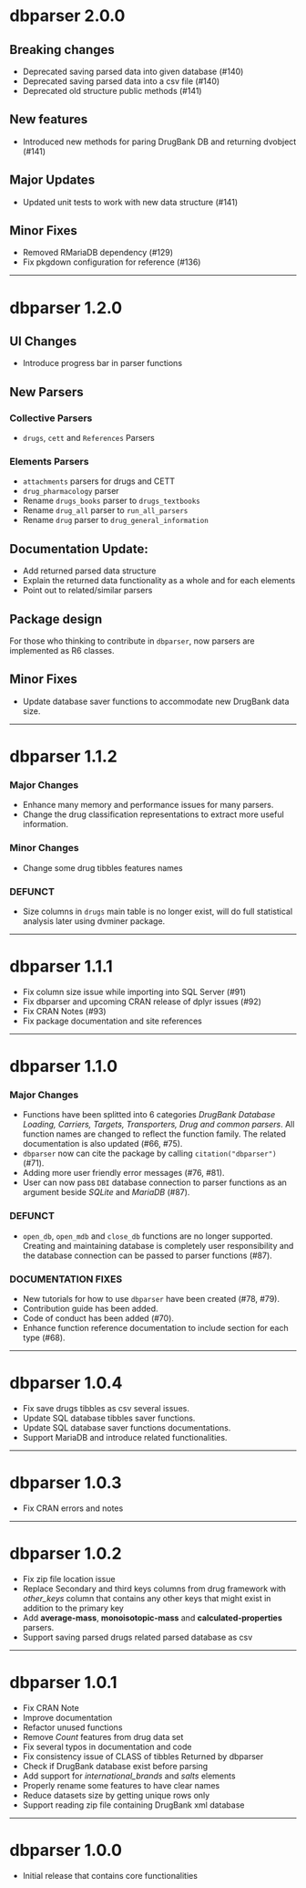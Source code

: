 # dbparser 2.0.0

## Breaking changes
* Deprecated saving parsed data into given database (#140)
* Deprecated saving parsed data into a csv file (#140)
* Deprecated old structure public methods (#141)

## New features
* Introduced new methods for paring DrugBank DB and returning dvobject (#141)

## Major Updates
* Updated unit tests to work with new data structure (#141)

## Minor Fixes
* Removed RMariaDB dependency (#129)
* Fix pkgdown configuration for reference (#136)

-----------

# dbparser 1.2.0

## UI Changes
* Introduce progress bar in parser functions

## New Parsers
### Collective Parsers
* `drugs`, `cett` and `References` Parsers

### Elements Parsers
* `attachments` parsers for drugs and CETT
* `drug_pharmacology` parser
* Rename `drugs_books` parser to `drugs_textbooks`
* Rename `drug_all` parser to `run_all_parsers`
* Rename `drug` parser to `drug_general_information`

## Documentation Update:
* Add returned parsed data structure 
* Explain the returned data functionality as a whole and for each elements
* Point out to related/similar parsers

## Package design
For those who thinking to contribute in `dbparser`, now parsers are implemented
as R6 classes.

## Minor Fixes
* Update database saver functions to accommodate new DrugBank data size.

-----------

# dbparser 1.1.2

### Major Changes
* Enhance many memory and performance issues for many parsers.
* Change the drug classification representations to extract more useful
information.
### Minor Changes
* Change some drug tibbles features names
### DEFUNCT
* Size columns in `drugs` main table is no longer exist, will do full 
statistical analysis later using dvminer package.

-----------

# dbparser 1.1.1

* Fix column size issue while importing into SQL Server (#91)
* Fix dbparser and upcoming CRAN release of dplyr issues (#92)
* Fix CRAN Notes (#93)
* Fix package documentation and site references

-----------

# dbparser 1.1.0
### Major Changes
* Functions have been splitted into 6 categories *DrugBank Database Loading,
Carriers, Targets, Transporters, Drug and common parsers*. All function names
are changed to reflect the function family. The related documentation is also
updated (#66, #75).
* `dbparser` now can cite the package by calling `citation("dbparser")` (#71).
* Adding more user friendly error messages (#76, #81).
* User can now pass `DBI` database connection to parser functions as an 
argument beside *SQLite* and *MariaDB* (#87).

### DEFUNCT
* `open_db`, `open_mdb` and `close_db` functions are no longer supported. 
Creating and maintaining database is completely user responsibility and the 
database connection can be passed to parser functions (#87).

### DOCUMENTATION FIXES
* New tutorials for how to use `dbparser` have been created (#78, #79).
* Contribution guide has been added.
* Code of conduct has been added (#70).
* Enhance function reference documentation to include section for each type (#68).

-----------

# dbparser 1.0.4
* Fix save drugs tibbles as csv several issues.
* Update SQL database tibbles saver functions.
* Update SQL database saver functions documentations.
* Support MariaDB and introduce related functionalities.

-----------

# dbparser 1.0.3
* Fix CRAN errors and notes

-----------

# dbparser 1.0.2
* Fix zip file location issue
* Replace Secondary and third keys columns from drug framework with *other_keys* column that contains any other keys that might exist in addition to the primary key
* Add **average-mass**, **monoisotopic-mass** and **calculated-properties** parsers.
* Support saving parsed drugs related parsed database as csv

-----------

# dbparser 1.0.1
* Fix CRAN Note
* Improve documentation
* Refactor unused functions
* Remove *Count* features from drug data set
* Fix several typos in documentation and code
* Fix consistency issue of CLASS of tibbles Returned by dbparser
* Check if DrugBank database exist before parsing
* Add support for *international_brands* and *salts* elements
* Properly rename some features to have clear names
* Reduce datasets size by getting unique rows only
* Support reading zip file containing DrugBank xml database

-----------

# dbparser 1.0.0

* Initial release that contains core functionalities
